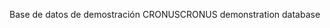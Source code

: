 <span data-ttu-id="a23d7-101">Base de datos de demostración CRONUS</span><span class="sxs-lookup"><span data-stu-id="a23d7-101">CRONUS demonstration database</span></span>